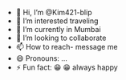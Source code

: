 - 👋 Hi, I’m @Kim421-blip
- 👀 I’m interested traveling 
- 🌱 I’m currently in Mumbai 
- 💞️ I’m looking to collaborate  
- 📫 How to reach- message me
- 😄 Pronouns: ...
- ⚡ Fun fact: 😁 😁 always happy 

<!---
Kim421-blip/Kim421-blip is a ✨ special ✨ repository because its `README.md` (this file) appears on your GitHub profile.
You can click the Preview link to take a look at your changes.
--->
